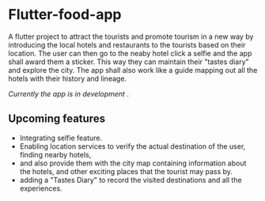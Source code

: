 # Flutter-food-app

A flutter project to attract the tourists and promote tourism in a new way by introducing the local hotels and restaurants to the tourists based on their location. The user can then go to the neaby hotel click a selfie and the app shall award them a sticker. 
This way they can maintain their "tastes diary" and explore the city. The app shall also work like a guide mapping out all the hotels with their history and lineage.

*Currently the app is in development* .


## Upcoming features
- Integrating selfie feature.
- Enabling location services to verify the actual destination of the user, finding nearby hotels,
- and also provide them with the city map containing information about the hotels, and other exciting places that the tourist may pass by.
- adding a "Tastes Diary" to record the visited destinations and all the experiences.
